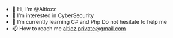 - 👋 Hi, I’m @Altiozz
- 👀 I’m interested in CyberSecurity
- 🌱 I’m currently learning C# and Php Do not hesitate to help me 
- 📫 How to reach me altioz.private@gmail.com

<!---
Altiozz/Altiozz is a ✨ special ✨ repository because its `README.md` (this file) appears on your GitHub profile.
You can click the Preview link to take a look at your changes.
--->
